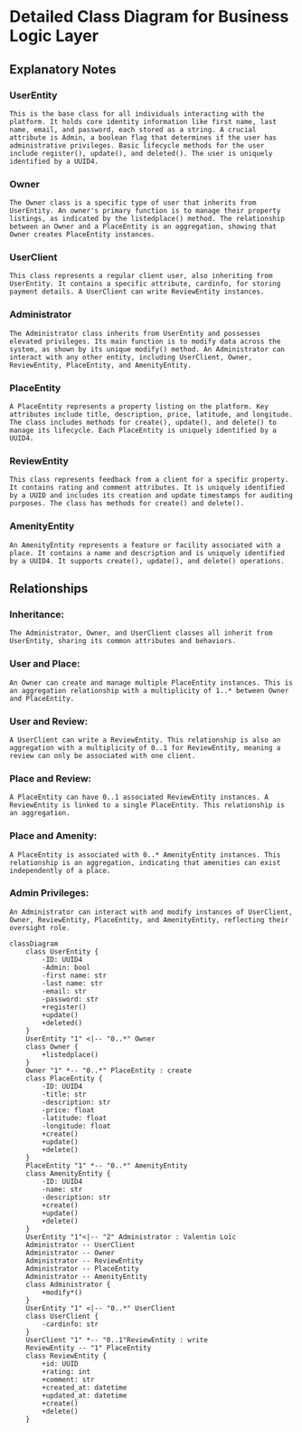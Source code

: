 # Detailed Class Diagram for Business Logic Layer

## Explanatory Notes

###     UserEntity
    This is the base class for all individuals interacting with the platform. It holds core identity information like first name, last name, email, and password, each stored as a string. A crucial attribute is Admin, a boolean flag that determines if the user has administrative privileges. Basic lifecycle methods for the user include register(), update(), and deleted(). The user is uniquely identified by a UUID4.

###     Owner
    The Owner class is a specific type of user that inherits from UserEntity. An owner's primary function is to manage their property listings, as indicated by the listedplace() method. The relationship between an Owner and a PlaceEntity is an aggregation, showing that Owner creates PlaceEntity instances.

###     UserClient
    This class represents a regular client user, also inheriting from UserEntity. It contains a specific attribute, cardinfo, for storing payment details. A UserClient can write ReviewEntity instances.

###     Administrator
    The Administrator class inherits from UserEntity and possesses elevated privileges. Its main function is to modify data across the system, as shown by its unique modify() method. An Administrator can interact with any other entity, including UserClient, Owner, ReviewEntity, PlaceEntity, and AmenityEntity.

###     PlaceEntity
    A PlaceEntity represents a property listing on the platform. Key attributes include title, description, price, latitude, and longitude. The class includes methods for create(), update(), and delete() to manage its lifecycle. Each PlaceEntity is uniquely identified by a UUID4.

###     ReviewEntity
    This class represents feedback from a client for a specific property. It contains rating and comment attributes. It is uniquely identified by a UUID and includes its creation and update timestamps for auditing purposes. The class has methods for create() and delete().

###     AmenityEntity
    An AmenityEntity represents a feature or facility associated with a place. It contains a name and description and is uniquely identified by a UUID4. It supports create(), update(), and delete() operations.

## Relationships

###     Inheritance:
    The Administrator, Owner, and UserClient classes all inherit from UserEntity, sharing its common attributes and behaviors.

###     User and Place:
    An Owner can create and manage multiple PlaceEntity instances. This is an aggregation relationship with a multiplicity of 1..* between Owner and PlaceEntity.

###     User and Review:
    A UserClient can write a ReviewEntity. This relationship is also an aggregation with a multiplicity of 0..1 for ReviewEntity, meaning a review can only be associated with one client.

###     Place and Review:
    A PlaceEntity can have 0..1 associated ReviewEntity instances. A ReviewEntity is linked to a single PlaceEntity. This relationship is an aggregation.

###     Place and Amenity:
    A PlaceEntity is associated with 0..* AmenityEntity instances. This relationship is an aggregation, indicating that amenities can exist independently of a place.

###     Admin Privileges:
    An Administrator can interact with and modify instances of UserClient, Owner, ReviewEntity, PlaceEntity, and AmenityEntity, reflecting their oversight role.

```mermaid
classDiagram
    class UserEntity {
        -ID: UUID4
        -Admin: bool
        -first name: str
        -last name: str
        -email: str
        -password: str
        +register()
        +update()
        +deleted()
    }
    UserEntity "1" <|-- "0..*" Owner
    class Owner {
        +listedplace()
    }
    Owner "1" *-- "0..*" PlaceEntity : create
    class PlaceEntity {
        -ID: UUID4
        -title: str
        -description: str
        -price: float
        -latitude: float
        -longitude: float
        +create()
        +update()
        +delete()
    }
    PlaceEntity "1" *-- "0..*" AmenityEntity
    class AmenityEntity {
        -ID: UUID4
        -name: str
        -description: str
        +create()
        +update()
        +delete()
    }
    UserEntity "1"<|-- "2" Administrator : Valentin Loïc
    Administrator -- UserClient
    Administrator -- Owner
    Administrator -- ReviewEntity
    Administrator -- PlaceEntity
    Administrator -- AmenityEntity
    class Administrator {
        +modify*()
    }
    UserEntity "1" <|-- "0..*" UserClient
    class UserClient {
        -cardinfo: str
    }
    UserClient "1" *-- "0..1"ReviewEntity : write
    ReviewEntity -- "1" PlaceEntity
    class ReviewEntity {
        +id: UUID
        +rating: int
        +comment: str
        +created_at: datetime
        +updated_at: datetime
        +create()
        +delete()
    }
```